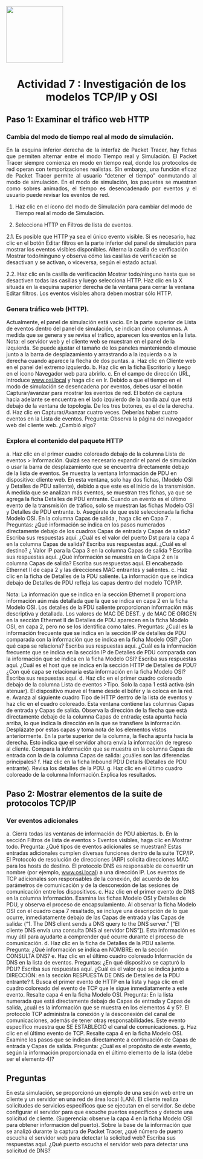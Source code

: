 <p align="left">
  <img src="https://semanadelcannabis.cayetano.edu.pe/assets/img/logo-upch.png" width="150">
  <h1 align="center">Actividad 7 : Investigación de los modelos TCP/IP y OSI</h1>
</p>

## Paso 1: Examinar el tráfico web HTTP
### Cambia del modo de tiempo real al modo de simulación.
<p align="justify">
En la esquina inferior derecha de la interfaz de Packet Tracer, hay fichas que permiten alternar entre el modo Tiempo real y Simulación. El Packet Tracer siempre comienza en modo en tiempo real, donde los protocolos de red operan con temporizaciones realistas. Sin embargo, una función eficaz de Packet Tracer permite al usuario “detener el tiempo” conmutando al modo de simulación. En el modo de simulación, los paquetes se muestran como sobres animados, el tiempo es desencadenado por eventos y el usuario puede revisar los eventos de red.
</p>

1. Haz clic en el ícono del modo de Simulación para cambiar del modo de Tiempo real al
modo de Simulación.

2. Selecciona HTTP en Filtros de lista de eventos.

2.1. Es posible que HTTP ya sea el único evento visible. Si es necesario, haz clic en el botón Editar filtros en la parte inferior del panel de simulación para mostrar los eventos visibles disponibles. Alterna la casilla de verificación Mostrar todo/ninguno y observa cómo las casillas de verificación se desactivan y se activan, o viceversa, según el estado actual.
   
2.2. Haz clic en la casilla de verificación Mostrar todo/ninguno hasta que se desactiven todas las casillas y luego selecciona HTTP. Haz clic en la X situada en la esquina superior derecha de la ventana para cerrar la ventana Editar filtros. Los eventos visibles ahora deben mostrar sólo HTTP.

### Genera tráfico web (HTTP).
Actualmente, el panel de simulación está vacío. En la parte superior de Lista de eventos dentro
del panel de simulación, se indican cinco columnas. A medida que se genera y se revisa el
tráfico, aparecen los eventos en la lista.
Nota: el servidor web y el cliente web se muestran en el panel de la izquierda. Se puede ajustar
el tamaño de los paneles manteniendo el mouse junto a la barra de desplazamiento y arrastrando
a la izquierda o a la derecha cuando aparece la flecha de dos puntas.
a. Haz clic en Cliente web en el panel del extremo izquierdo.
b. Haz clic en la ficha Escritorio y luego en el ícono Navegador web para abrirlo.
c. En el campo de dirección URL, introduce www.osi.local y haga clic en Ir.
Debido a que el tiempo en el modo de simulación se desencadena por eventos, debes usar
el botón Capturar/avanzar para mostrar los eventos de red. El botón de captura hacia
adelante se encuentra en el lado izquierdo de la banda azul que está debajo de la ventana de
topología. De los tres botones, es el de la derecha.
d. Haz clic en Capturar/Avanzar cuatro veces. Deberías haber cuatro eventos en la Lista de
eventos.
Pregunta:
Observa la página del navegador web del cliente web. ¿Cambió algo?

### Explora el contenido del paquete HTTP
a. Haz clic en el primer cuadro coloreado debajo de la columna Lista de eventos >
Información. Quizá sea necesario expandir el panel de simulación o usar la barra de
desplazamiento que se encuentra directamente debajo de la lista de eventos.
Se muestra la ventana Información de PDU en dispositivo: cliente web. En esta ventana,
solo hay dos fichas, (Modelo OSI y Detalles de PDU saliente), debido a que este es el inicio
de la transmisión. A medida que se analizan más eventos, se muestran tres fichas, ya que se
agrega la ficha Detalles de PDU entrante. Cuando un evento es el último evento de la
transmisión de tráfico, solo se muestran las fichas Modelo OSI y Detalles de PDU entrante.
b. Asegúrate de que esté seleccionada la ficha Modelo OSI.
En la columna Capas de salida , haga clic en Capa 7 .
Preguntas:
¿Qué información se indica en los pasos numerados directamente debajo de los cuadros
Capas de entrada y Capas de salida?
Escriba sus respuestas aquí.
¿Cuál es el valor del puerto Dst para la capa 4 en la columna Capas de salida?
Escriba sus respuestas aquí.
¿Cuál es el destino? ¿ Valor IP para la Capa 3 en la columna Capas de salida ?
Escriba sus respuestas aquí.
¿Qué información se muestra en la Capa 2 en la columna Capas de salida?
Escriba sus respuestas aquí.
El encabezado Ethernet II de capa 2 y las direcciones MAC entrantes y salientes.
c. Haz clic en la ficha de Detalles de la PDU saliente.
La información que se indica debajo de Detalles de PDU refleja las capas dentro del modelo
TCP/IP.

Nota: La información que se indica en la sección Ethernet II proporciona información
aún más detallada que la que se indica en capa 2 en la ficha Modelo OSI. Los detalles
de la PDU saliente proporcionan información más descriptiva y detallada. Los valores de
MAC DE DEST. y de MAC DE ORIGEN en la sección Ethernet II de Detalles de PDU
aparecen en la ficha Modelo OSI, en capa 2, pero no se los identifica como tales.
Preguntas:
¿Cuál es la información frecuente que se indica en la sección IP de detalles de PDU
comparada con la información que se indica en la ficha Modelo OSI? ¿Con qué capa se
relaciona?
Escriba sus respuestas aquí.
¿Cuál es la información frecuente que se indica en la sección IP de Detalles de PDU
comparada con la información que se indica en la ficha Modelo OSI?
Escriba sus respuestas aquí.
¿Cuál es el host que se indica en la sección HTTP de Detalles de PDU? ¿Con qué capa se
relacionaría esta información en la ficha Modelo OSI?
Escriba sus respuestas aquí.
d. Haz clic en el primer cuadro coloreado debajo de la columna Lista de eventos >Tipo. Solo la
capa 1 está activa (sin atenuar). El dispositivo mueve el frame desde el búfer y la coloca en
la red.
e. Avanza al siguiente cuadro Tipo de HTTP dentro de la lista de eventos y haz clic en el
cuadro coloreado. Esta ventana contiene las columnas Capas de entrada y Capas de
salida. Observa la dirección de la flecha que está directamente debajo de la columna Capas
de entrada; esta apunta hacia arriba, lo que indica la dirección en la que se transfiere la
información. Desplázate por estas capas y toma nota de los elementos vistos anteriormente.
En la parte superior de la columna, la flecha apunta hacia la derecha. Esto indica que el
servidor ahora envía la información de regreso al cliente. Compara la información que se
muestra en la columna Capas de entrada con la de la columna Capas de salida: ¿cuáles
son las diferencias principales?
f. Haz clic en la ficha Inbound PDU Details (Detalles de PDU entrante). Revisa los detalles de
la PDU.
g. Haz clic en el último cuadro coloreado de la columna Información.Explica los resultados.

## Paso 2: Mostrar elementos de la suite de protocolos TCP/IP
### Ver eventos adicionales
a. Cierra todas las ventanas de información de PDU abiertas.
b. En la sección Filtros de lista de eventos > Eventos visibles, haga clic en Mostrar todo.
Pregunta:
¿Qué tipos de eventos adicionales se muestran?
Estas entradas adicionales cumplen diversas funciones dentro de la suite TCP/IP. El
Protocolo de resolución de direcciones (ARP) solicita direcciones MAC para los hosts de
destino. El protocolo DNS es responsable de convertir un nombre (por ejemplo,
www.osi.local) a una dirección IP. Los eventos de TCP adicionales son responsables de la
conexión, del acuerdo de los parámetros de comunicación y de la desconexión de las
sesiones de comunicación entre los dispositivos.
c. Haz clic en el primer evento de DNS en la columna Información. Examina las fichas Modelo
OSI y Detalles de PDU, y observa el proceso de encapsulamiento. Al observar la ficha
Modelo OSI con el cuadro capa 7 resaltado, se incluye una descripción de lo que ocurre, inmediatamente debajo de las Capas de entrada y las Capas de salida: (“1. The DNS client
sends a DNS query to the DNS server.” [“El cliente DNS envía una consulta DNS al servidor
DNS”]). Esta información es muy útil para ayudarte a comprender qué ocurre durante el
proceso de comunicación.
d. Haz clic en la ficha de Detalles de la PDU saliente.
Pregunta:
¿Qué información se indica en NOMBRE: en la sección CONSULTA DNS?
e. Haz clic en el último cuadro coloreado Información de DNS en la lista de eventos.
Preguntas:
¿En qué dispositivo se capturó la PDU?
Escriba sus respuestas aquí.
¿Cuál es el valor que se indica junto a DIRECCIÓN: en la sección RESPUESTA DE DNS de
Detalles de la PDU entrante?
f. Busca el primer evento de HTTP en la lista y haga clic en el cuadro coloreado del evento de
TCP que le sigue inmediatamente a este evento. Resalte capa 4 en la ficha Modelo OSI.
Pregunta:
En la lista numerada que está directamente debajo de Capas de entrada y Capas de salida,
¿cuál es la información que se muestra en los elementos 4 y 5?. El protocolo TCP administra
la conexión y la desconexión del canal de comunicaciones, además de tener otras
responsabilidades. Este evento específico muestra que SE ESTABLECIÓ el canal de
comunicaciones.
g. Haz clic en el último evento de TCP. Resalte capa 4 en la ficha Modelo OSI. Examine los
pasos que se indican directamente a continuación de Capas de entrada y Capas de salida.
Pregunta:
¿Cuál es el propósito de este evento, según la información proporcionada en el último
elemento de la lista (debe ser el elemento 4)?

## Preguntas
En esta simulación, se proporcionó un ejemplo de una sesión web entre un cliente y un servidor
en una red de área local (LAN). El cliente realiza solicitudes de servicios específicos que se
ejecutan en el servidor. Se debe configurar el servidor para que escuche puertos específicos y
detecte una solicitud de cliente. (Sugerencia: observe la capa 4 en la ficha Modelo OSI para
obtener información del puerto).
Sobre la base de la información que se analizó durante la captura de Packet Tracer, ¿qué
número de puerto escucha el servidor web para detectar la solicitud web?
Escriba sus respuestas aquí.
¿Qué puerto escucha el servidor web para detectar una solicitud de DNS?
